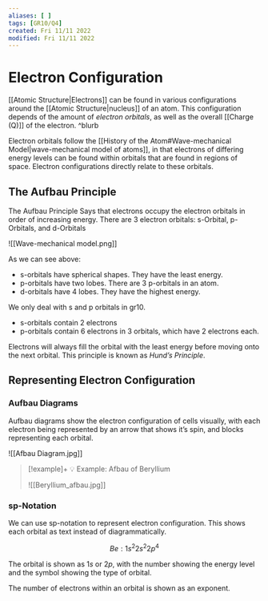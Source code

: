 ```yaml
---
aliases: [ ]
tags: [GR10/Q4]
created: Fri 11/11 2022
modified: Fri 11/11 2022
---
```

# Electron Configuration
[[Atomic Structure|Electrons]] can be found in various configurations around the [[Atomic Structure|nucleus]] of an atom. This configuration depends of the amount of *electron orbitals*, as well as the overall [[Charge (Q)]] of the electron. ^blurb

Electron orbitals follow the [[History of the Atom#Wave-mechanical Model|wave-mechanical model of atoms]], in that electrons of differing energy levels can be found within orbitals that are found in regions of space. Electron configurations directly relate to these orbitals. 

## The Aufbau Principle
The Aufbau Principle Says that electrons occupy the electron orbitals in order of increasing energy. There are 3 electron orbitals: s-Orbital, p-Orbitals, and d-Orbitals

![[Wave-mechanical model.png]]

As we can see above:
- s-orbitals have spherical shapes. They have the least energy. 
- p-orbitals have two lobes. There are 3 p-orbitals in an atom. 
- d-orbitals have 4 lobes. They have the highest energy. 

We only deal with s and p orbitals in gr10. 
- s-orbitals contain 2 electrons
- p-orbitals contain 6 electrons in 3 orbitals, which have 2 electrons each. 

Electrons will always fill the orbital with the least energy before moving onto the next orbital. This principle is known as *Hund’s Principle*. 

## Representing Electron Configuration
### Aufbau Diagrams
Aufbau diagrams show the electron configuration of cells visually, with each electron being represented by an arrow that shows it’s spin, and blocks representing each orbital. 

![[Afbau Diagram.jpg]]

> [!example]+ :bulb: Example: Afbau of Beryllium
> 
> ![[Beryllium_afbau.jpg]]


### sp-Notation
We can use sp-notation to represent electron configuration. This shows each orbital as text instead of diagrammatically. 

$$Be: 1s^2 2s^2 2p^4$$

The orbital is shown as $1s$ or $2p$, with the number showing the energy level and the symbol showing the type of orbital. 

The number of electrons within an orbital is shown as an exponent.
